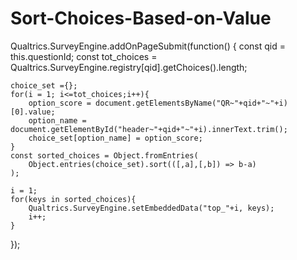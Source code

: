 # Sort-Choices-Based-on-Value

Qualtrics.SurveyEngine.addOnPageSubmit\(function\(\) { const qid = this.questionId; const tot\_choices = Qualtrics.SurveyEngine.registry\[qid\].getChoices\(\).length;

```text
choice_set ={};
for(i = 1; i<=tot_choices;i++){
    option_score = document.getElementsByName("QR~"+qid+"~"+i)[0].value;
    option_name = document.getElementById("header~"+qid+"~"+i).innerText.trim();
    choice_set[option_name] = option_score;
}
const sorted_choices = Object.fromEntries(
    Object.entries(choice_set).sort(([,a],[,b]) => b-a)
);

i = 1;
for(keys in sorted_choices){
    Qualtrics.SurveyEngine.setEmbeddedData("top_"+i, keys);
    i++;
}
```

}\);

